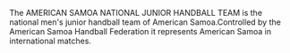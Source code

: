The AMERICAN SAMOA NATIONAL JUNIOR HANDBALL TEAM is the national men's junior handball team of American Samoa.Controlled by the American Samoa Handball Federation it represents American Samoa in international matches.
